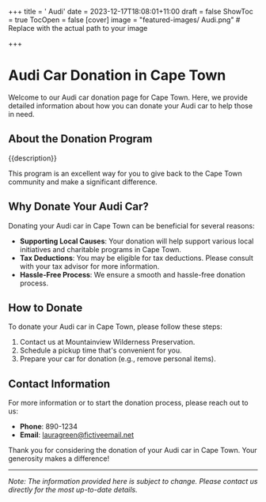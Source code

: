 +++
title = '    Audi'
date = 2023-12-17T18:08:01+11:00
draft = false
ShowToc = true
TocOpen = false
[cover]
image = "featured-images/    Audi.png"  # Replace with the actual path to your image

+++



#     Audi Car Donation in     Cape Town

Welcome to our     Audi car donation page for     Cape Town. Here, we provide detailed information about how you can donate your     Audi car to help those in need.

## About the Donation Program

{{description}}

This program is an excellent way for you to give back to the     Cape Town community and make a significant difference.

## Why Donate Your     Audi Car?

Donating your     Audi car in     Cape Town can be beneficial for several reasons:

- **Supporting Local Causes**: Your donation will help support various local initiatives and charitable programs in     Cape Town.
- **Tax Deductions**: You may be eligible for tax deductions. Please consult with your tax advisor for more information.
- **Hassle-Free Process**: We ensure a smooth and hassle-free donation process.

## How to Donate

To donate your     Audi car in     Cape Town, please follow these steps:

1. Contact us at     Mountainview Wilderness Preservation.
2. Schedule a pickup time that's convenient for you.
3. Prepare your car for donation (e.g., remove personal items).

## Contact Information

For more information or to start the donation process, please reach out to us:

- **Phone**: 890-1234
- **Email**:     lauragreen@fictiveemail.net

Thank you for considering the donation of your     Audi car in     Cape Town. Your generosity makes a difference!

---

*Note: The information provided here is subject to change. Please contact us directly for the most up-to-date details.*
